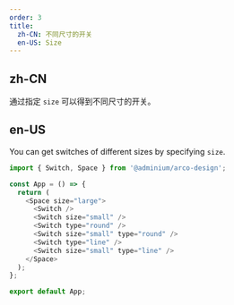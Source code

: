 ```yaml
---
order: 3
title:
  zh-CN: 不同尺寸的开关
  en-US: Size
---
```


## zh-CN

通过指定 `size` 可以得到不同尺寸的开关。

## en-US

You can get switches of different sizes by specifying `size`.

```js
import { Switch, Space } from '@adminium/arco-design';

const App = () => {
  return (
    <Space size="large">
      <Switch />
      <Switch size="small" />
      <Switch type="round" />
      <Switch size="small" type="round" />
      <Switch type="line" />
      <Switch size="small" type="line" />
    </Space>
  );
};

export default App;
```
